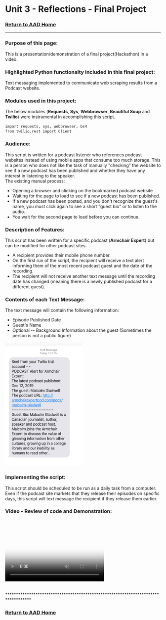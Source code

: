 # Unit 3 - Reflections - Final Project 
### [Return to AAD Home](https://angie-gh.github.io/adix.github.io/)


*********************************************************************************** 

### Purpose of this page:
This is a presentation/demonstration of a final project(Hackathon) in a video.

### Highlighted Python functionalty included in this final project:
Text messaging implemented to communicate web scraping results from a Podcast website.

### Modules used in this project:  
The below modules (**Requests**, **Sys**, **Webbrowser**, **Beautiful Soup** and **Twilio**) were instrumental in accomplishing this script.
```
import requests, sys, webbrowser, bs4
from twilio.rest import Client
```

### Audience:  
This script is written for a podcast listener who references podcast websites instead of using mobile apps that consume too much storage.
This is a person who does not like the task of manually "checking" the website to see if a new podcast has been published and whether they have any interest in listening to the speaker.<br/>
The existing manual process:<br/>
- Opening a browser and clicking on the bookmarked podcast website 
- Waiting for the page to load to see if a new podcast has been published.
- If a new podcast has been posted, and you don't recognize the guest's name, you must click again to see a short "guest bio" or to listen to the audio.
- You wait for the second page to load before you can continue.

### Description of Features:  
This script has been written for a specific podcast (**Armchair Expert**) but can be modified for other podcast sites.
- A recipient provides their mobile phone number.<br/>  
- On the first run of the script, the recipient will receive a text alert informing them of the most recent podcast guest and the date of the recording.<br/>
- The recipient will not receive another text message until the recording date has changed (meaning there is a newly published podcast for a different guest).

### Contents of each Text Message:  
The text message will contain the following information: 
- Episode Published Date<br/>
- Guest's Name<br/> 
- Optional -- Background Information about the guest (Sometimes the person is not a public figure)<br/>
<img src="https://raw.githubusercontent.com/Angie-gh/adix.github.io/master/screenshot_sample_text_msg.jpeg" height="400" width="250">

### Implementing the script:
This script should be scheduled to be run as a daily task from a computer.  Even if the podcast site markets that they release 
their episodes on specific days, this script will text message the recipient if they release them earlier.

### Video - Review of code and Demonstration:
<video src="finalproject_ad.mp4" poster="poster1.jpg" width="320" height="200" controls preload></video>

<br/>
*********************************************************************************** 

### [Return to AAD Home](https://angie-gh.github.io/adix.github.io/)


